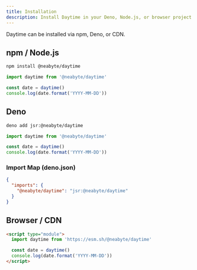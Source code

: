 ```yaml
---
title: Installation
description: Install Daytime in your Deno, Node.js, or browser project
---
```


Daytime can be installed via npm, Deno, or CDN.

## npm / Node.js

```bash
npm install @neabyte/daytime
```

```typescript
import daytime from '@neabyte/daytime'

const date = daytime()
console.log(date.format('YYYY-MM-DD'))
```

## Deno

```bash
deno add jsr:@neabyte/daytime
```

```typescript
import daytime from '@neabyte/daytime'

const date = daytime()
console.log(date.format('YYYY-MM-DD'))
```

### Import Map (deno.json)

```json
{
  "imports": {
    "@neabyte/daytime": "jsr:@neabyte/daytime"
  }
}
```

## Browser / CDN

```html
<script type="module">
  import daytime from 'https://esm.sh/@neabyte/daytime'

  const date = daytime()
  console.log(date.format('YYYY-MM-DD'))
</script>
```

